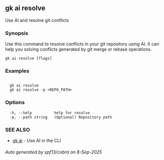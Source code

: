 ## gk ai resolve

Use AI and resolve git conflicts

### Synopsis


  Use this command to resolve conflicts in your git repository using AI.
  It can help you solving conflicts generated by git merge or rebase operations.


```
gk ai resolve [flags]
```

### Examples

```

  gk ai resolve
  gk ai resolve -p <REPO_PATH>
```

### Options

```
  -h, --help          help for resolve
  -p, --path string   (Optional) Repository path
```

### SEE ALSO

* [gk ai](gk_ai.md)	 - Use AI in the CLI

###### Auto generated by spf13/cobra on 8-Sep-2025
